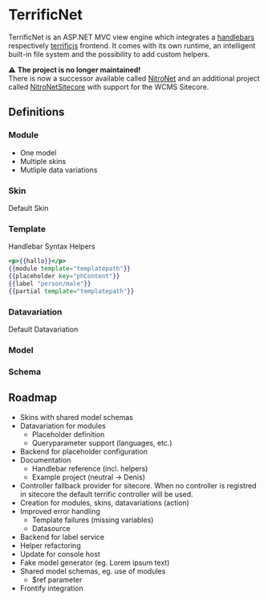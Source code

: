 # TerrificNet

TerrificNet is an ASP.NET MVC view engine which integrates a [handlebars](http://handlebarsjs.com) respectively [terrificjs](https://github.com/brunschgi/terrificjs) frontend. It comes with its own runtime, an intelligent built-in file system and the possibility to add custom helpers.

:warning: **The project is no longer maintained!**  
There is now a successor available called [NitroNet](https://github.com/namics/NitroNet) and an additional project called [NitroNetSitecore](https://github.com/namics/NitroNetSitecore) with support for the WCMS Sitecore.

## Definitions

### Module
* One model
* Multiple skins
* Mutliple data variations

### Skin
Default Skin

### Template
Handlebar Syntax
Helpers

```handlebars
<p>{{hallo}}</p>
{{module template="templatepath"}}
{{placeholder key="phContent"}}
{{label "person/male"}}
{{partial template="templatepath"}}
```

### Datavariation
Default Datavariation

### Model

### Schema

## Roadmap
* Skins with shared model schemas
* Datavariation for modules
	* Placeholder definition
	* Queryparameter support (languages, etc.)
* Backend for placeholder configuration
* Documentation
	* Handlebar reference (incl. helpers)
	* Example project (neutral -> Denis)
* Controller fallback provider for sitecore. When no controller is registred in sitecore the default terrific controller will be used.
* Creation for modules, skins, datavariations (action)
* Improved error handling
	* Template failures (missing variables)
	* Datasource
* Backend for label service
* Helper refactoring
* Update for console host
* Fake model generator (eg. Lorem ipsum text)
* Shared model schemas, eg. use of modules
	* $ref parameter
* Frontify integration

